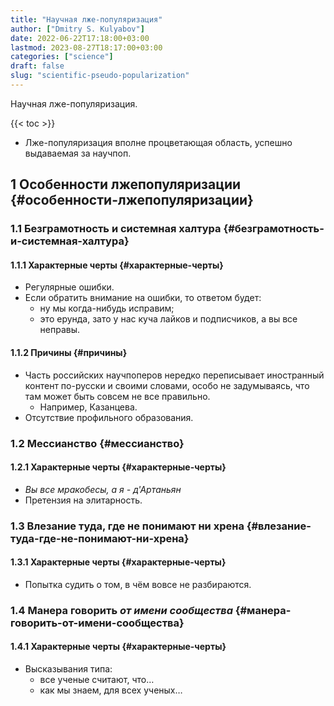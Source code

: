 ```yaml
---
title: "Научная лже-популяризация"
author: ["Dmitry S. Kulyabov"]
date: 2022-06-22T17:18:00+03:00
lastmod: 2023-08-27T18:17:00+03:00
categories: ["science"]
draft: false
slug: "scientific-pseudo-popularization"
---
```


Научная лже-популяризация.

<!--more-->

{{< toc >}}

-   Лже-популяризация вполне процветающая область, успешно выдаваемая за научпоп.


## <span class="section-num">1</span> Особенности лжепопуляризации {#особенности-лжепопуляризации}


### <span class="section-num">1.1</span> Безграмотность и системная халтура {#безграмотность-и-системная-халтура}


#### <span class="section-num">1.1.1</span> Характерные черты {#характерные-черты}

-   Регулярные ошибки.
-   Если обратить внимание на ошибки, то ответом будет:
    -   ну мы когда-нибудь исправим;
    -   это ерунда, зато у нас куча лайков и подписчиков, а вы все неправы.


#### <span class="section-num">1.1.2</span> Причины {#причины}

-   Часть российских научпоперов нередко переписывает иностранный контент по-русски и своими словами, особо не задумываясь, что там может быть совсем не все правильно.
    -   Например, Казанцева.
-   Отсутствие профильного образования.


### <span class="section-num">1.2</span> Мессианство {#мессианство}


#### <span class="section-num">1.2.1</span> Характерные черты {#характерные-черты}

-   _Вы все мракобесы, а я - д'Артаньян_
-   Претензия на элитарность.


### <span class="section-num">1.3</span> Влезание туда, где не понимают ни хрена {#влезание-туда-где-не-понимают-ни-хрена}


#### <span class="section-num">1.3.1</span> Характерные черты {#характерные-черты}

-   Попытка судить о том, в чём вовсе не разбираются.


### <span class="section-num">1.4</span> Манера говорить _от имени сообщества_ {#манера-говорить-от-имени-сообщества}


#### <span class="section-num">1.4.1</span> Характерные черты {#характерные-черты}

-   Высказывания типа:
    -   все ученые считают, что…
    -   как мы знаем, для всех ученых…
